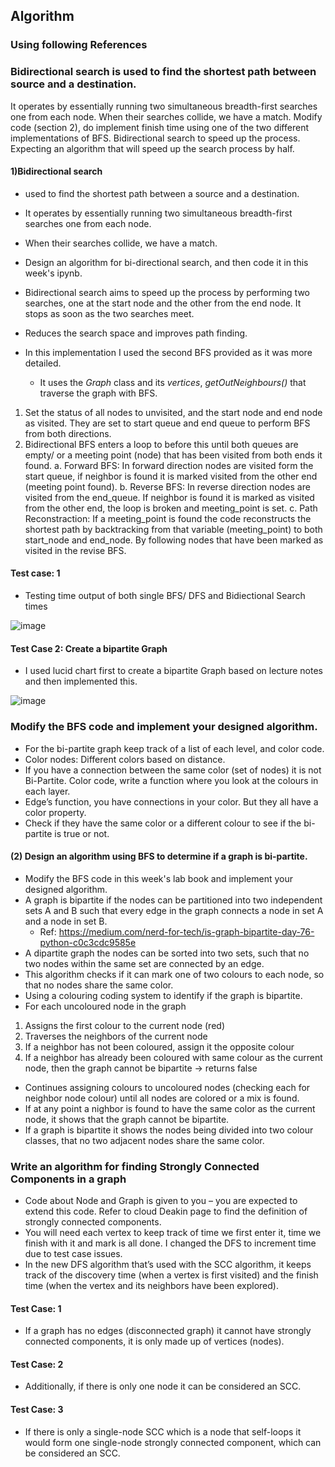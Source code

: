 ## Algorithm

### Using following References

### Bidirectional search is used to find the shortest path between source and a destination. 
It operates by essentially running two simultaneous breadth-first searches one from each node. 
When their searches collide, we have a match. Modify code (section 2), do implement finish time using one of the two different implementations of BFS. 
Bidirectional search to speed up the process. Expecting an algorithm that will speed up the search process by half.

#### 1)Bidirectional search
- used to find the shortest path between a source and a destination.
- It operates by essentially running two simultaneous breadth-first searches one from each node.
- When their searches collide, we have a match.
- Design an algorithm for bi-directional search, and then code it in this week's ipynb.

- Bidirectional search aims to speed up the process by performing two searches, one at the start node and the other from the end node. It stops as soon as the two searches meet.
- Reduces the search space and improves path finding.
- In this implementation I used the second BFS provided as it was more detailed.
    - It uses the *Graph* class and its *vertices*, *getOutNeighbours()* that traverse the graph with BFS.

1.	Set the status of all nodes to unvisited, and the start node and end node as visited. They are set to start queue and end queue to perform BFS from both directions.
2.	Bidirectional BFS enters a loop to before this until both queues are empty/ or a meeting point (node) that has been visited from both ends it found.
a.	Forward BFS: In forward direction nodes are visited form the start queue, if neighbor is found it is marked visited from the other end (meeting point found). 
b.	Reverse BFS: In reverse direction nodes are visited from the end_queue. If neighbor is found it is marked as visited from the other end, the loop is broken and meeting_point is set.
c.	Path Reconstraction: If a meeting_point is found the code reconstructs the shortest path by backtracking from that variable (meeting_point) to both start_node and end_node. By following nodes that have been marked as visited in the revise BFS.

#### Test case: 1
- Testing time output of both single BFS/ DFS and Bidiectional Search times

![image](https://github.com/leakydishes/advanced_algorithms/assets/79079577/08c50324-e9fc-4567-9686-7fa8c387c309)

#### Test Case 2: Create a bipartite Graph
- I used lucid chart first to create a bipartite Graph based on lecture notes and then implemented this.

![image](https://github.com/leakydishes/advanced_algorithms/assets/79079577/8c1b58a8-5bc0-417c-bafc-88a87f139dfe)


### Modify the BFS code and implement your designed algorithm.
- For the bi-partite graph keep track of a list of each level, and color code. 
- Color nodes: Different colors based on distance.
- If you have a connection between the same color (set of nodes) it is not Bi-Partite. Color code, write a function where you look at the colours in each layer.
- Edge’s function, you have connections in your color. But they all have a color property.
- Check if they have the same color or a different colour to see if the bi-partite is true or not. 

#### (2) Design an algorithm using BFS to determine if a graph is bi-partite.
- Modify the BFS code in this week's lab book and implement your designed algorithm.
- A graph is bipartite if the nodes can be partitioned into two independent sets A and B such that every edge in the graph connects a node in set A and a node in set B.
   - Ref: https://medium.com/nerd-for-tech/is-graph-bipartite-day-76-python-c0c3cdc9585e 
- A dipartite graph the nodes can be sorted into two sets, such that no two nodes within the same set are connected by an edge.
- This algorithm checks if it can mark one of two colours to each node, so that no nodes share the same color.
- Using a colouring coding system to identify if the graph is bipartite.
- For each uncoloured node in the graph
1. Assigns the first colour to the current node (red)
2. Traverses the neighbors of the current node
3. If a neighbor has not been coloured, assign it the opposite colour
4. If a neighbor has already been coloured with same colour as the current node, then the graph cannot be bipartite -> returns false
- Continues assigning colours to uncoloured nodes (checking each for neighbor node colour) until all nodes are colored or a mix is found.
- If at any point a nighbor is found to have the same color as the current node, it shows that the graph cannot be bipartite.
- If a graph is bipartite it shows the nodes being divided into two colour classes, that no two adjacent nodes share the same color.


### Write an algorithm for finding Strongly Connected Components in a graph
- Code about Node and Graph is given to you – you are expected to extend this code. Refer to cloud Deakin page to find the definition of strongly connected components. 
- You will need each vertex to keep track of time we first enter it, time we finish with it and mark is all done. I changed the DFS to increment time due to test case issues.
- In the new DFS algorithm that’s used with the SCC algorithm, it keeps track of the discovery time (when a vertex is first visited) and the finish time (when the vertex and its neighbors have been explored). 

#### Test Case: 1
- If a graph has no edges (disconnected graph) it cannot have strongly connected components, it is only made up of vertices (nodes). 
#### Test Case: 2
- Additionally, if there is only one node it can be considered an SCC.
#### Test Case: 3
- If there is only a single-node SCC which is a node that self-loops it would form one single-node strongly connected component, which can be considered an SCC. 



